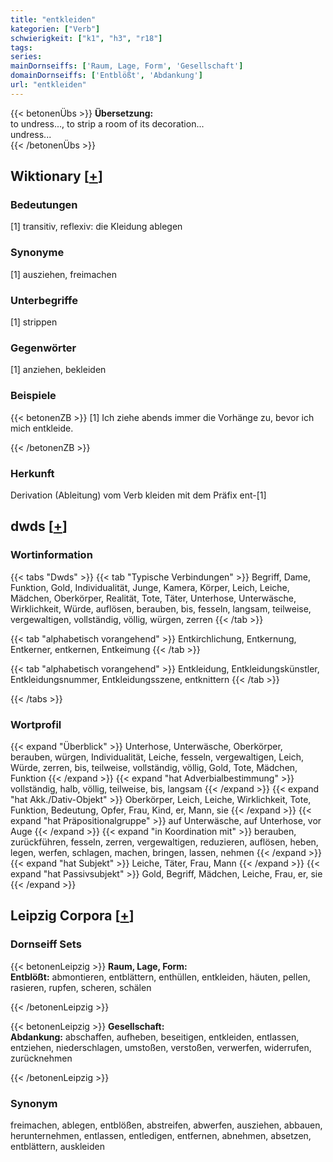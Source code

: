 ```yaml
---
title: "entkleiden"
kategorien: ["Verb"]
schwierigkeit: ["k1", "h3", "r18"]
tags:
series:
mainDornseiffs: ['Raum, Lage, Form', 'Gesellschaft']
domainDornseiffs: ['Entblößt', 'Abdankung']
url: "entkleiden"
---
```


{{< betonenÜbs >}}
**Übersetzung:**  
to undress..., to strip a room of its decoration...  
undress...  
{{< /betonenÜbs >}}

## Wiktionary [[+](https://de.wiktionary.org/wiki/entkleiden)]

### Bedeutungen
[1] transitiv, reflexiv: die Kleidung ablegen  

### Synonyme
[1] ausziehen, freimachen  

### Unterbegriffe
[1] strippen  

### Gegenwörter
[1] anziehen, bekleiden  

### Beispiele
{{< betonenZB >}}
[1] Ich ziehe abends immer die Vorhänge zu, bevor ich mich entkleide.  

{{< /betonenZB >}}
### Herkunft
Derivation (Ableitung) vom Verb kleiden mit dem Präfix ent-[1]  



## dwds [[+](https://www.dwds.de/wb/entkleiden)]

### Wortinformation
{{< tabs "Dwds" >}}
{{< tab "Typische Verbindungen" >}}
Begriff, Dame, Funktion, Gold, Individualität, Junge, Kamera, Körper, Leich, Leiche, Mädchen, Oberkörper, Realität, Tote, Täter, Unterhose, Unterwäsche, Wirklichkeit, Würde, auflösen, berauben, bis, fesseln, langsam, teilweise, vergewaltigen, vollständig, völlig, würgen, zerren
{{< /tab >}}

{{< tab "alphabetisch vorangehend" >}}
Entkirchlichung, Entkernung, Entkerner, entkernen, Entkeimung
{{< /tab >}}

{{< tab "alphabetisch vorangehend" >}}
Entkleidung, Entkleidungskünstler, Entkleidungsnummer, Entkleidungsszene, entknittern
{{< /tab >}}

{{< /tabs >}}

### Wortprofil
{{< expand "Überblick" >}} Unterhose, Unterwäsche, Oberkörper, berauben, würgen, Individualität, Leiche, fesseln, vergewaltigen, Leich, Würde, zerren, bis, teilweise, vollständig, völlig, Gold, Tote, Mädchen, Funktion {{< /expand >}}
{{< expand "hat Adverbialbestimmung" >}} vollständig, halb, völlig, teilweise, bis, langsam {{< /expand >}}
{{< expand "hat Akk./Dativ-Objekt" >}} Oberkörper, Leich, Leiche, Wirklichkeit, Tote, Funktion, Bedeutung, Opfer, Frau, Kind, er, Mann, sie {{< /expand >}}
{{< expand "hat Präpositionalgruppe" >}} auf Unterwäsche, auf Unterhose, vor Auge {{< /expand >}}
{{< expand "in Koordination mit" >}} berauben, zurückführen, fesseln, zerren, vergewaltigen, reduzieren, auflösen, heben, legen, werfen, schlagen, machen, bringen, lassen, nehmen {{< /expand >}}
{{< expand "hat Subjekt" >}} Leiche, Täter, Frau, Mann {{< /expand >}}
{{< expand "hat Passivsubjekt" >}} Gold, Begriff, Mädchen, Leiche, Frau, er, sie {{< /expand >}}

## Leipzig Corpora [[+](https://corpora.uni-leipzig.de/en/res?word=entkleiden&corpusId=deu_newscrawl-public_2018)]

### Dornseiff Sets
{{< betonenLeipzig >}}
**Raum, Lage, Form:**  
**Entblößt:** abmontieren, entblättern, enthüllen, entkleiden, häuten, pellen, rasieren, rupfen, scheren, schälen  

{{< /betonenLeipzig >}}


{{< betonenLeipzig >}}
**Gesellschaft:**  
**Abdankung:** abschaffen, aufheben, beseitigen, entkleiden, entlassen, entziehen, niederschlagen, umstoßen, verstoßen, verwerfen, widerrufen, zurücknehmen  

{{< /betonenLeipzig >}}

### Synonym
freimachen, ablegen, entblößen, abstreifen, abwerfen, ausziehen, abbauen, herunternehmen, entlassen, entledigen, entfernen, abnehmen, absetzen, entblättern, auskleiden

